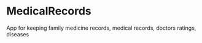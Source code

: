 # MedicalRecords
App for keeping family medicine records, medical records, doctors ratings, diseases
